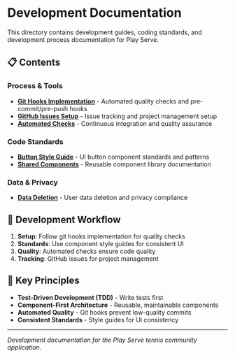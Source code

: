 # Development Documentation

This directory contains development guides, coding standards, and development process documentation for Play Serve.

## 📋 Contents

### Process & Tools
- **[Git Hooks Implementation](git-hooks-implementation.md)** - Automated quality checks and pre-commit/pre-push hooks
- **[GitHub Issues Setup](github-issues-setup.md)** - Issue tracking and project management setup
- **[Automated Checks](automated-checks.md)** - Continuous integration and quality assurance

### Code Standards
- **[Button Style Guide](button-style-guide.md)** - UI button component standards and patterns
- **[Shared Components](shared-components.md)** - Reusable component library documentation

### Data & Privacy
- **[Data Deletion](data-deletion.md)** - User data deletion and privacy compliance

## 🔧 Development Workflow

1. **Setup**: Follow git hooks implementation for quality checks
2. **Standards**: Use component style guides for consistent UI
3. **Quality**: Automated checks ensure code quality
4. **Tracking**: GitHub issues for project management

## 🎯 Key Principles

- **Test-Driven Development (TDD)** - Write tests first
- **Component-First Architecture** - Reusable, maintainable components
- **Automated Quality** - Git hooks prevent low-quality commits
- **Consistent Standards** - Style guides for UI consistency

---

*Development documentation for the Play Serve tennis community application.*
